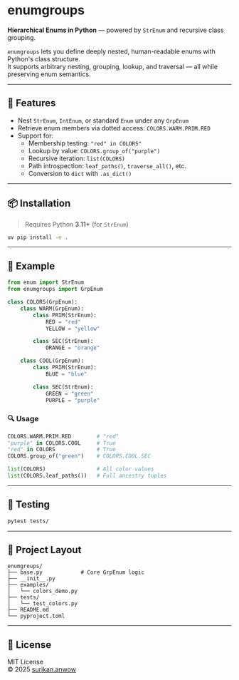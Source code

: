 # enumgroups

**Hierarchical Enums in Python** — powered by `StrEnum` and recursive class grouping.

`enumgroups` lets you define deeply nested, human-readable enums with Python's class structure.  
It supports arbitrary nesting, grouping, lookup, and traversal — all while preserving enum semantics.

---

## 🚀 Features

- Nest `StrEnum`, `IntEnum`, or standard `Enum` under any `GrpEnum`
- Retrieve enum members via dotted access: `COLORS.WARM.PRIM.RED`
- Support for:
  - Membership testing: `"red" in COLORS"`
  - Lookup by value: `COLORS.group_of("purple")`
  - Recursive iteration: `list(COLORS)`
  - Path introspection: `leaf_paths()`, `traverse_all()`, etc.
  - Conversion to `dict` with `.as_dict()`

---

## 📦 Installation

> Requires Python **3.11+** (for `StrEnum`)

```bash
uv pip install -e .
```

---

## 🎨 Example

```python
from enum import StrEnum
from enumgroups import GrpEnum

class COLORS(GrpEnum):
    class WARM(GrpEnum):
        class PRIM(StrEnum):
            RED = "red"
            YELLOW = "yellow"

        class SEC(StrEnum):
            ORANGE = "orange"

    class COOL(GrpEnum):
        class PRIM(StrEnum):
            BLUE = "blue"

        class SEC(StrEnum):
            GREEN = "green"
            PURPLE = "purple"
```

### 🔍 Usage

```python
COLORS.WARM.PRIM.RED        # "red"
"purple" in COLORS.COOL     # True
"red" in COLORS             # True
COLORS.group_of("green")    # COLORS.COOL.SEC

list(COLORS)                # All color values
list(COLORS.leaf_paths())   # Full ancestry tuples
```

---

## 🧪 Testing

```bash
pytest tests/
```

---

## 📁 Project Layout

```
enumgroups/
├── base.py            # Core GrpEnum logic
├── __init__.py
├── examples/
│   └── colors_demo.py
├── tests/
│   └── test_colors.py
├── README.md
└── pyproject.toml
```

---

## 📄 License

MIT License  
© 2025 [surikan.anwow](https://github.com/surikan.anwow)
